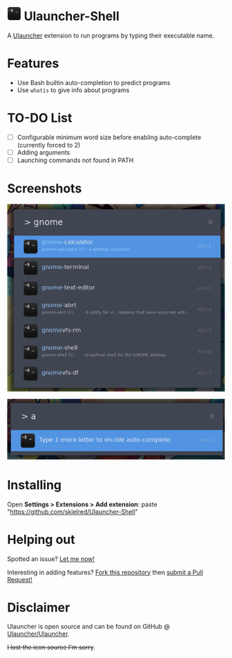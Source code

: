 # <img alt="Bash icon" src="images/icon.png" height="32"> Ulauncher-Shell
A [Ulauncher](https://ulauncher.io/) extension to run programs by typing their executable name.

# Features
- Use Bash builtin auto-completion to predict programs
- Use `whatis` to give info about programs

# TO-DO List
- [ ] Configurable minimum word size before enabling auto-complete (currently forced to 2)
- [ ] Adding arguments
- [ ] Launching commands not found in PATH

# Screenshots
![Typing with a whatis example](.gh/typing-with-whatis.png)

![Typing with minimum length example](.gh/typing-auto-complete.png)

# Installing

Open **Settings > Extensions > Add extension**: paste "https://github.com/skielred/Ulauncher-Shell"

# Helping out

Spotted an issue? [Let me now!](https://github.com/skielred/Ulauncher-Shell/issues/new)

Interesting in adding features? [Fork this repository](https://github.com/skielred/Ulauncher-Shell/fork)
then [submit a Pull Request!](https://github.com/skielred/Ulauncher-Shell/compare)

# Disclaimer

Ulauncher is open source and can be found on GitHub @ [Ulauncher/Ulauncher](https://github.com/Ulauncher/Ulauncher/).

~~I lost the icon source I'm sorry~~.
